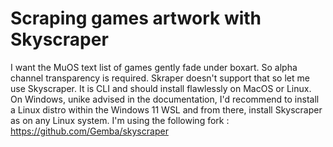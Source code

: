 # Scraping games artwork with Skyscraper

I want the MuOS text list of games gently fade under boxart. So alpha channel transparency is required. Skraper doesn't support that so let me use Skyscraper. It is CLI and should install flawlessly on MacOS or Linux. On Windows, unike advised in the documentation, I'd recommend to install a Linux distro within the Windows 11 WSL and from there, install Skyscraper as on any Linux system. I'm using the following fork : https://github.com/Gemba/skyscraper

